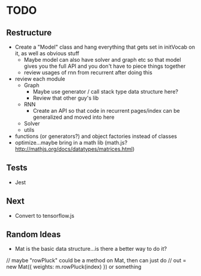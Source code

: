 # TODO

## Restructure

* Create a "Model" class and hang everything that gets set in initVocab on it, as well as obvious stuff
  * Maybe model can also have solver and graph etc so that model gives you the full API and you don't have to piece things together
  * review usages of rnn from recurrent after doing this
* review each module
  * Graph
    * Maybe use generator / call stack type data structure here?
    * Review that other guy's lib
  * RNN
    * Create an API so that code in recurrent pages/index can be generalized and moved into here
  * Solver
  * utils
* functions (or generators?) and object factories instead of classes
* optimize...maybe bring in a math lib (math.js? http://mathjs.org/docs/datatypes/matrices.html)

## Tests

* Jest

## Next

* Convert to tensorflow.js

## Random Ideas

* Mat is the basic data structure...is there a better way to do it?

// maybe "rowPluck" could be a method on Mat, then can just do
// out = new Mat({ weights: m.rowPluck(index) }) or something
